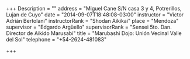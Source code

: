 +++
Description = ""
address = "Miguel Cane S/N casa 3 y 4, Potrerillos, Lujan de Cuyo"
date = "2014-09-07T18:48:08-03:00"
instructor = "Víctor Adrián Bertolani"
instructorRank = "Shodan Aikikai"
place = "Mendoza"
supervisor = "Edgardo Argüello"
supervisorRank = "Sensei 5to. Dan. Director de Aikido Marusabi"
title = "Marubashi Dojo: Unión Vecinal Valle del Sol"
telephone = "+54-2624-481083"

+++
